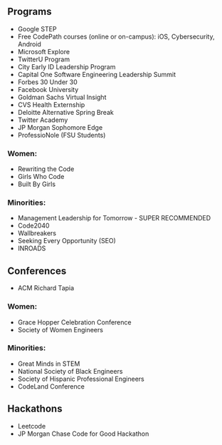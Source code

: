 ## Programs
- Google STEP
- Free CodePath courses (online or on-campus): iOS, Cybersecurity, Android
- Microsoft Explore
- TwitterU Program
- City Early ID Leadership Program
- Capital One Software Engineering Leadership Summit
- Forbes 30 Under 30
- Facebook University
- Goldman Sachs Virtual Insight
- CVS Health Externship
- Deloitte Alternative Spring Break
- Twitter Academy
- JP Morgan Sophomore Edge
- ProfessioNole (FSU Students)

### Women:
- Rewriting the Code
- Girls Who Code
- Built By Girls

### Minorities:
- Management Leadership for Tomorrow - SUPER RECOMMENDED
- Code2040
- Wallbreakers
- Seeking Every Opportunity (SEO)
- INROADS

## Conferences
- ACM Richard Tapia

### Women:
- Grace Hopper Celebration Conference
- Society of Women Engineers
### Minorities:
- Great Minds in STEM
- National Society of Black Engineers
- Society of Hispanic Professional Engineers
- CodeLand Conference

## Hackathons
- Leetcode
- JP Morgan Chase Code for Good Hackathon